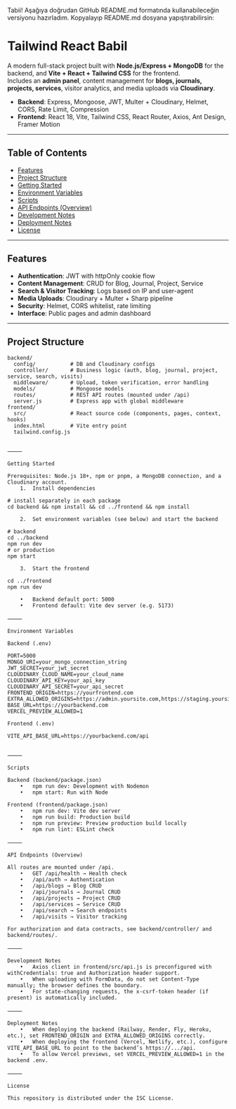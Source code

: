 Tabii! Aşağıya doğrudan GitHub README.md formatında kullanabileceğin versiyonu hazırladım. Kopyalayıp README.md dosyana yapıştırabilirsin:

# Tailwind React Babil

A modern full-stack project built with **Node.js/Express + MongoDB** for the backend, and **Vite + React + Tailwind CSS** for the frontend.  
Includes an **admin panel**, content management for **blogs, journals, projects, services**, visitor analytics, and media uploads via **Cloudinary**.

- **Backend**: Express, Mongoose, JWT, Multer + Cloudinary, Helmet, CORS, Rate Limit, Compression  
- **Frontend**: React 18, Vite, Tailwind CSS, React Router, Axios, Ant Design, Framer Motion  

---

## Table of Contents
- [Features](#features)
- [Project Structure](#project-structure)
- [Getting Started](#getting-started)
- [Environment Variables](#environment-variables)
- [Scripts](#scripts)
- [API Endpoints (Overview)](#api-endpoints-overview)
- [Development Notes](#development-notes)
- [Deployment Notes](#deployment-notes)
- [License](#license)

---

## Features
- **Authentication**: JWT with httpOnly cookie flow  
- **Content Management**: CRUD for Blog, Journal, Project, Service  
- **Search & Visitor Tracking**: Logs based on IP and user-agent  
- **Media Uploads**: Cloudinary + Multer + Sharp pipeline  
- **Security**: Helmet, CORS whitelist, rate limiting  
- **Interface**: Public pages and admin dashboard  

---

## Project Structure
```text
backend/
  config/           # DB and Cloudinary configs
  controller/       # Business logic (auth, blog, journal, project, service, search, visits)
  middleware/       # Upload, token verification, error handling
  models/           # Mongoose models
  routes/           # REST API routes (mounted under /api)
  server.js         # Express app with global middleware
frontend/
  src/              # React source code (components, pages, context, hooks)
  index.html        # Vite entry point
  tailwind.config.js


⸻

Getting Started

Prerequisites: Node.js 18+, npm or pnpm, a MongoDB connection, and a Cloudinary account.
	1.	Install dependencies

# install separately in each package
cd backend && npm install && cd ../frontend && npm install

	2.	Set environment variables (see below) and start the backend

# backend
cd ../backend
npm run dev
# or production
npm start

	3.	Start the frontend

cd ../frontend
npm run dev

	•	Backend default port: 5000
	•	Frontend default: Vite dev server (e.g. 5173)

⸻

Environment Variables

Backend (.env)

PORT=5000
MONGO_URI=your_mongo_connection_string
JWT_SECRET=your_jwt_secret
CLOUDINARY_CLOUD_NAME=your_cloud_name
CLOUDINARY_API_KEY=your_api_key
CLOUDINARY_API_SECRET=your_api_secret
FRONTEND_ORIGIN=https://yourfrontend.com
EXTRA_ALLOWED_ORIGINS=https://admin.yoursite.com,https://staging.yoursite.com
BASE_URL=https://yourbackend.com
VERCEL_PREVIEW_ALLOWED=1

Frontend (.env)

VITE_API_BASE_URL=https://yourbackend.com/api


⸻

Scripts

Backend (backend/package.json)
	•	npm run dev: Development with Nodemon
	•	npm start: Run with Node

Frontend (frontend/package.json)
	•	npm run dev: Vite dev server
	•	npm run build: Production build
	•	npm run preview: Preview production build locally
	•	npm run lint: ESLint check

⸻

API Endpoints (Overview)

All routes are mounted under /api.
	•	GET /api/health → Health check
	•	/api/auth → Authentication
	•	/api/blogs → Blog CRUD
	•	/api/journals → Journal CRUD
	•	/api/projects → Project CRUD
	•	/api/services → Service CRUD
	•	/api/search → Search endpoints
	•	/api/visits → Visitor tracking

For authorization and data contracts, see backend/controller/ and backend/routes/.

⸻

Development Notes
	•	Axios client in frontend/src/api.js is preconfigured with withCredentials: true and Authorization header support.
	•	When uploading with FormData, do not set Content-Type manually; the browser defines the boundary.
	•	For state-changing requests, the x-csrf-token header (if present) is automatically included.

⸻

Deployment Notes
	•	When deploying the backend (Railway, Render, Fly, Heroku, etc.), set FRONTEND_ORIGIN and EXTRA_ALLOWED_ORIGINS correctly.
	•	When deploying the frontend (Vercel, Netlify, etc.), configure VITE_API_BASE_URL to point to the backend’s https://.../api.
	•	To allow Vercel previews, set VERCEL_PREVIEW_ALLOWED=1 in the backend .env.

⸻

License

This repository is distributed under the ISC License.
